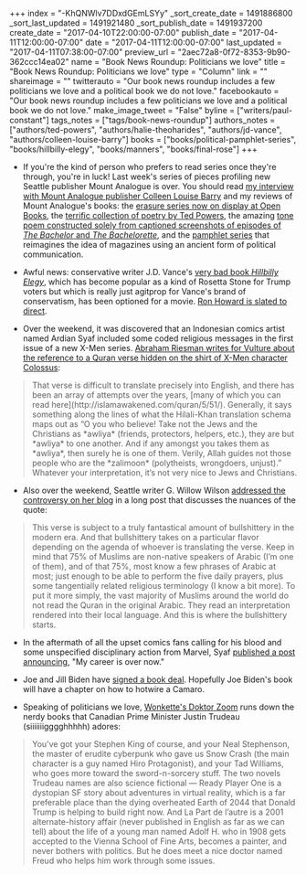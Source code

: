 +++
index = "-KhQNWlv7DDxdGEmLSYy"
_sort_create_date = 1491886800
_sort_last_updated = 1491921480
_sort_publish_date = 1491937200
create_date = "2017-04-10T22:00:00-07:00"
publish_date = "2017-04-11T12:00:00-07:00"
date = "2017-04-11T12:00:00-07:00"
last_updated = "2017-04-11T07:38:00-07:00"
preview_url = "2aec72a8-0f72-8353-9b90-362ccc14ea02"
name = "Book News Roundup: Politicians we love"
title = "Book News Roundup: Politicians we love"
type = "Column"
link = ""
shareimage = ""
twitterauto = "Our book news roundup includes a few politicians we love and a political book we do not love."
facebookauto = "Our book news roundup includes a few politicians we love and a political book we do not love."
make_image_tweet = "False"
byline = ["writers/paul-constant"]
tags_notes = ["tags/book-news-roundup"]
authors_notes = ["authors/ted-powers", "authors/halie-theoharides", "authors/jd-vance", "authors/colleen-louise-barry"]
books = ["books/political-pamphlet-series", "books/hillbilly-elegy", "books/manners", "books/final-rose"]
+++
* If you're the kind of person who prefers to read series once they're through, you're in luck! Last week's series of pieces profiling new Seattle publisher Mount Analogue is over. You should read [my interview with Mount Analogue publisher Colleen Louise Barry](http://www.seattlereviewofbooks.com/notes/2017/04/03/for-colleen-louise-barry-mount-analogue-is-the-future-of-books/) and my reviews of Mount Analogue's books: the [erasure series now on display at Open Books](http://www.seattlereviewofbooks.com/reviews/one-of-a-kind/), the [terrific collection of poetry by Ted Powers](http://www.seattlereviewofbooks.com/reviews/the-backwards-map/), the amazing [tone poem constructed solely from captioned screenshots of episodes of *The Bachelor* and *The Bachelorette*](http://www.seattlereviewofbooks.com/reviews/trouble-in-paradise/), and the [pamphlet series](http://www.seattlereviewofbooks.com/reviews/a-colorful-chorus-of-voices/) that reimagines the idea of magazines using an ancient form of political communication.

* Awful news: conservative writer J.D. Vance's [very bad book *Hillbilly Elegy*](http://www.seattlereviewofbooks.com/reviews/american-elegy/), which has become popular as a kind of Rosetta Stone for Trump voters but which is really just agitprop for Vance's brand of conservatism, has been optioned for a movie. [Ron Howard is slated to direct](http://deadline.com/2017/04/j-d-vance-hillbilly-elegy-ron-howard-directing-rust-belt-memoir-1202067052/). 

* Over the weekend, it was discovered that an Indonesian comics artist named Ardian Syaf included some coded religious messages in the first issue of a new X-Men series. [Abraham Riesman writes for Vulture about the reference to a Quran verse hidden on the shirt of X-Men character Colossus](http://www.vulture.com/2017/04/marvels-x-men-were-rocked-by-a-hidden-koranic-message.html?utm_source=feedburner&utm_medium=feed&utm_campaign=Feed%3A+nymag%2Fvulture+%28Vulture+-+nymag.com%27s+Entertainment+and+Culture+Blog%29):

<blockquote>That verse is difficult to translate precisely into English, and there has been an array of attempts over the years, [many of which you can read here](http://islamawakened.com/quran/5/51/). Generally, it says something along the lines of what the Hilali-Khan translation schema maps out as “O you who believe! Take not the Jews and the Christians as *awliya* (friends, protectors, helpers, etc.), they are but *awliya* to one another. And if any amongst you takes them as *awliya*, then surely he is one of them. Verily, Allah guides not those people who are the *zalimoon* (polytheists, wrongdoers, unjust).” Whatever your interpretation, it’s not very nice to Jews and Christians.</blockquote>

* Also over the weekend, Seattle writer G. Willow Wilson [addressed the controversy on her blog](http://gwillowwilson.com/post/159367075123/here-is-what-quran-551-actually-says) in a long post that discusses the nuances of the quote:

<blockquote>This verse is subject to a truly fantastical amount of bullshittery in the modern era. And that bullshittery takes on a particular flavor depending on the agenda of whoever is translating the verse. Keep in mind that 75% of Muslims are non-native speakers of Arabic (I’m one of them), and of that 75%, most know a few phrases of Arabic at most; just enough to be able to perform the five daily prayers, plus some tangentially related religious terminology (I know a bit more). To put it more simply, the vast majority of Muslims around the world do not read the Quran in the original Arabic. They read an interpretation rendered into their local language. And this is where the bullshittery starts.</blockquote>

* In the aftermath of all the upset comics fans calling for his blood and some unspecified disciplinary action from Marvel, Syaf [published a post announcing](http://www.comicsbeat.com/ardian-syaf-my-career-is-over-now/), "My career is over now."

* Joe and Jill Biden have [signed a book deal](https://www.mhpbooks.com/former-vice-president-joe-biden-and-second-lady-dr-jill-biden-sign-book-deal/). Hopefully Joe Biden's book will have a chapter on how to hotwire a Camaro.

* Speaking of politicians we love, [Wonkette's Doktor Zoom](https://wonkette.com/615101/justin-trudeau-reading-books-like-a-total-nerd-who-reads-books-nerd) runs down the nerdy books that Canadian Prime Minister Justin Trudeau (siiiiiiigggghhhhh) adores:

<blockquote>You’ve got your Stephen King of course, and your Neal Stephenson, the master of erudite cyberpunk who gave us Snow Crash (the main character is a guy named Hiro Protagonist), and your Tad Williams, who goes more toward the sword-n-sorcery stuff. The two novels Trudeau names are also science fictional — Ready Player One is a dystopian SF story about adventures in virtual reality, which is a far preferable place than the dying overheated Earth of 2044 that Donald Trump is helping to build right now. And La Part de l’autre is a 2001 alternate-history affair (never published in English as far as we can tell) about the life of a young man named Adolf H. who in 1908 gets accepted to the Vienna School of Fine Arts, becomes a painter, and never bothers with politics. But he does meet a nice doctor named Freud who helps him work through some issues.</blockquote>
